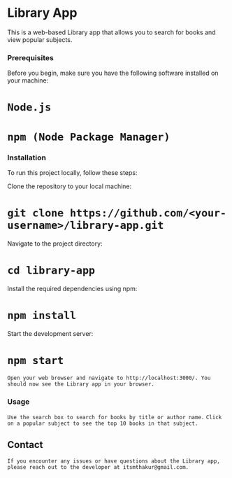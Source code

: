 # Library App

This is a web-based Library app that allows you to search for books and view popular subjects.

### Prerequisites
Before you begin, make sure you have the following software installed on your machine:

# `Node.js`
# `npm (Node Package Manager)`

### Installation
To run this project locally, follow these steps:

Clone the repository to your local machine:
# `git clone https://github.com/<your-username>/library-app.git`
 
 Navigate to the project directory:
# `cd library-app`

Install the required dependencies using npm:
# `npm install`
Start the development server:
# `npm start`

`Open your web browser and navigate to http://localhost:3000/. You should now see the Library app in your browser.`

### Usage
`Use the search box to search for books by title or author name.`
`Click on a popular subject to see the top 10 books in that subject.`

## Contact
`If you encounter any issues or have questions about the Library app, please reach out to the developer at itsmthakur@gmail.com.`